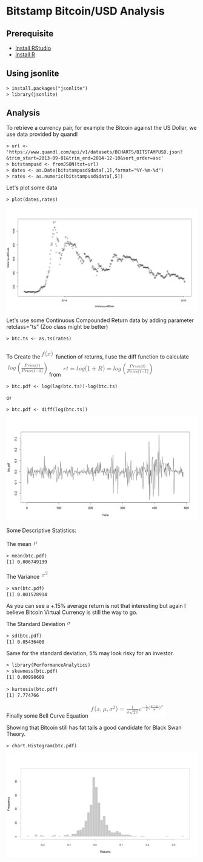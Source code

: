 


# Bitstamp Bitcoin/USD Analysis

## Prerequisite

* [Install RStudio](https://www.rstudio.com/products/rstudio/download/)
* [Install R](https://cran.r-project.org/)


## Using jsonlite

```
> install.packages("jsonlite")
> library(jsonlite)
```

## Analysis

To retrieve a currency pair, for example the Bitcoin against the US Dollar, we use data provided by quandl

```
> url <- 'https://www.quandl.com/api/v1/datasets/BCHARTS/BITSTAMPUSD.json?&trim_start=2013-09-01&trim_end=2014-12-10&sort_order=asc'
> bitstampusd <- fromJSON(txt=url)
> dates <- as.Date(bitstampusd$data[,1],format="%Y-%m-%d")
> rates <- as.numeric(bitstampusd$data[,5])
```

Let's plot some data

```
> plot(dates,rates)
```

![alt tag](https://github.com/CollegeBoreal/INF1069-17H/blob/master/Z.BITSTAMP/rplot.png)

Let's use some Continuous Compounded Return data by adding parameter retclass="ts" (Zoo class might be better)

```
> btc.ts <- as.ts(rates)
```

To Create the ![alt tag](https://github.com/CollegeBoreal/INF1069-17H/blob/master/Z.BITSTAMP/fx.png) function of returns, I use the diff function to calculate ![alt tag](https://github.com/CollegeBoreal/INF1069-17H/blob/master/Z.BITSTAMP/lg.png) from ![alt tag](https://github.com/CollegeBoreal/INF1069-17H/blob/master/Z.BITSTAMP/r.png)

```
> btc.pdf <- log(lag(btc.ts))-log(btc.ts)
```

or 

```
> btc.pdf <- diff(log(btc.ts))
```

![alt tag](https://github.com/CollegeBoreal/INF1069-17H/blob/master/Z.BITSTAMP/rplot01.png)

Some Descriptive Statistics:

The mean ![alt tag](https://github.com/CollegeBoreal/INF1069-17H/blob/master/Z.BITSTAMP/m.png)

```
> mean(btc.pdf)
[1] 0.006749139
```

The Variance ![alt tag](https://github.com/CollegeBoreal/INF1069-17H/blob/master/Z.BITSTAMP/s_2.png)

```
> var(btc.pdf)
[1] 0.001528914
```

As you can see a +.15% average return is not that interesting but again I believe Bitcoin Virtual Currency is still the way to go.

The Standard Deviation ![alt tag](https://github.com/CollegeBoreal/INF1069-17H/blob/master/Z.BITSTAMP/s.png)

```
> sd(btc.pdf)
[1] 0.05436408
```

Same for the standard deviation, 5% may look risky for an investor.

```
> library(PerformanceAnalytics)
> skewness(btc.pdf)
[1] 0.00998609

> kurtosis(btc.pdf)
[1] 7.774766
```

Finally some Bell Curve Equation ![alt tag](https://github.com/CollegeBoreal/INF1069-17H/blob/master/Z.BITSTAMP/bc.png)

Showing that Bitcoin still has fat tails a good candidate for Black Swan Theory.

```
> chart.Histogram(btc.pdf)
```

![alt tag](https://github.com/CollegeBoreal/INF1069-17H/blob/master/Z.BITSTAMP/rplot02.png)

